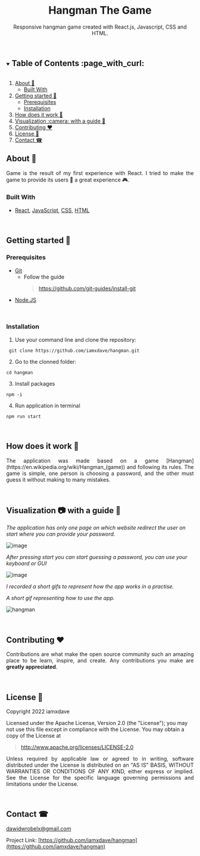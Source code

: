 <h1 align="center">Hangman The Game</h1>
<p align="center">
 Responsive hangman game created with React.js, Javascript, CSS and HTML.
</p>
<br/>

<!-- TABLE OF CONTENTS -->
<details open="open">
  <summary><h2 style="display: inline-block">Table of Contents :page_with_curl:</h2></summary>
  <ol>
    <li>
      <a href="#about-">About 🤔 </a>
      <ul>
        <li><a href="#built-with">Built With</a></li>
      </ul>
    </li>
    <li>
      <a href="#getting-started-">Getting started 🚀</a>
      <ul>
        <li><a href="#prerequisites">Prerequisites</a></li>
        <li><a href="#installation">Installation</a></li>
      </ul>
    </li>
    <li><a href="#how-does-it-work-">How does it work 📔</a></li>
    <li><a href="#visualization-camera-with-a-guide-">Visualization :camera: with a guide 📙</a></li>
    <li><a href="#contributing-heart">Contributing ❤️</a></li>
    <li><a href="#license-">License 📝</a></li>
    <li><a href="#contact-">Contact ☎</a></li>
  </ol>
</details>

<!-- ABOUT -->
## About 🤔
<p align="justify">
  Game is the result of my first experience with React. I tried to make the game to provide its users 👥 a great experience 🎮.
</p>


### Built With 

* [React](https://developer.mozilla.org/en-US/docs/Learn/Tools_and_testing/Client-side_JavaScript_frameworks/React_getting_started), [JavaScript](https://developer.mozilla.org/en-US/docs/Web/JavaScript), [CSS](https://developer.mozilla.org/en-US/docs/Web/CSS), [HTML](https://developer.mozilla.org/en-US/docs/Web/HTML)


<br/>

<!-- GETTING STARTED -->
## Getting started 🚀

### Prerequisites

* [Git](https://git-scm.com/) 
  * Follow the guide
    > https://github.com/git-guides/install-git
* [Node.JS](https://nodejs.org/en/)

<br/>

### Installation

1. Use your command line and clone the repository:
```
 git clone https://github.com/iamxdave/hangman.git
```
2. Go to the clonned folder: 
```
cd hangman
```
3. Install packages
```
npm -i
```
4. Run application in terminal
```
npm run start
```
<br/>

<!-- HOW DOES IT WORK-->
## How does it work 📔
<p align="justify">
  The application was made based on a game [Hangman](https://en.wikipedia.org/wiki/Hangman_(game)) and following its rules.
  The game is simple, one person is choosing a password, and the other must guess it without making to many mistakes.
</p>
  

<br/>

<!-- VISUALIZATION AND GUIDE -->
## Visualization :camera: with a guide 📙

  _The application has only one page on which website redirect the user on start where you can provide your password._
  
![image](https://user-images.githubusercontent.com/74014874/227797403-23d1a5c6-08de-440f-8a80-11a2e2fbc66e.png)

  _After pressing start you can start guessing a password, you can use your keyboard or GUI_

![image](https://user-images.githubusercontent.com/74014874/227797439-457661cf-f250-4e85-89fa-6a072dc73f16.png)

  _I recorded a short gifs to represent how the app works in a practise._

  _A short gif representing how to use the app._
  
![hangman](https://user-images.githubusercontent.com/74014874/227797615-a25053a6-2831-4841-b461-e257ec9caf29.gif)

<br/>

<!-- CONTRIBUTING -->
## Contributing :heart:

<p align="justify">
 Contributions are what make the open source community such an amazing place to be learn, inspire, and create. Any contributions you make are <b>greatly appreciated</b>.
</p>

<br/>

<!-- LICENSE -->
## License 📝
<p align="justify"> 
 Copyright 2022 iamxdave

 Licensed under the Apache License, Version 2.0 (the "License");
 you may not use this file except in compliance with the License.
 You may obtain a copy of the License at
</p>

> http://www.apache.org/licenses/LICENSE-2.0

<p align="justify"> 
 Unless required by applicable law or agreed to in writing, software
 distributed under the License is distributed on an "AS IS" BASIS,
 WITHOUT WARRANTIES OR CONDITIONS OF ANY KIND, either express or implied.
 See the License for the specific language governing permissions and
 limitations under the License.
</p>
<br/>

<!-- CONTACT -->
## Contact ☎

dawidwrobelx@gmail.com

Project Link: [https://github.com/iamxdave/hangman](https://github.com/iamxdave/hangman)

